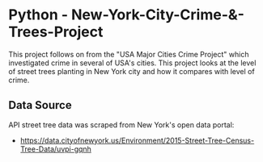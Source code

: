 # Python - New-York-City-Crime-&-Trees-Project

This project follows on from the "USA Major Cities Crime Project" which investigated crime in several of USA's cities.
This project looks at the level of street trees planting in New York city and how it compares with level of crime.  

## Data Source
API street tree data was scraped from New York's open data portal: 
* https://data.cityofnewyork.us/Environment/2015-Street-Tree-Census-Tree-Data/uvpi-gqnh

